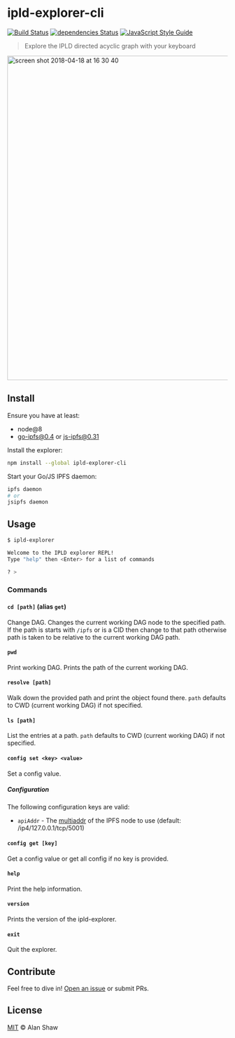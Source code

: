 # ipld-explorer-cli

[![Build Status](https://travis-ci.org/tableflip/ipld-explorer-cli.svg?branch=master)](https://travis-ci.org/tableflip/ipld-explorer-cli) [![dependencies Status](https://david-dm.org/tableflip/ipld-explorer-cli/status.svg)](https://david-dm.org/tableflip/ipld-explorer-cli) [![JavaScript Style Guide](https://img.shields.io/badge/code_style-standard-brightgreen.svg)](https://standardjs.com)

> Explore the IPLD directed acyclic graph with your keyboard

<img width="740" alt="screen shot 2018-04-18 at 16 30 40" src="https://user-images.githubusercontent.com/152863/38942150-01a0f8e4-4326-11e8-9c1b-559373b0cdcc.png">

## Install

Ensure you have at least:

* node@8
* go-ipfs@0.4 or js-ipfs@0.31

Install the explorer:

```sh
npm install --global ipld-explorer-cli
```

Start your Go/JS IPFS daemon:

```sh
ipfs daemon
# or
jsipfs daemon
```

## Usage

```sh
$ ipld-explorer

Welcome to the IPLD explorer REPL!
Type "help" then <Enter> for a list of commands

? >
```

### Commands

#### `cd [path]` (alias `get`)

Change DAG. Changes the current working DAG node to the specified path. If the path is starts with `/ipfs` or is a CID then change to that path otherwise path is taken to be relative to the current working DAG path.

#### `pwd`

Print working DAG. Prints the path of the current working DAG.

#### `resolve [path]`

Walk down the provided path and print the object found there. `path` defaults to CWD (current working DAG) if not specified.

#### `ls [path]`

List the entries at a path. `path` defaults to CWD (current working DAG) if not specified.

#### `config set <key> <value>`

Set a config value.

##### Configuration

The following configuration keys are valid:

* `apiAddr` - The [multiaddr](https://multiformats.io/multiaddr/) of the IPFS node to use (default: /ip4/127.0.0.1/tcp/5001)

#### `config get [key]`

Get a config value or get all config if no key is provided.

#### `help`

Print the help information.

#### `version`

Prints the version of the ipld-explorer.

#### `exit`

Quit the explorer.

## Contribute

Feel free to dive in! [Open an issue](https://github.com/tableflip/ipld-explorer-cli/issues/new) or submit PRs.

## License

[MIT](LICENSE) © Alan Shaw
